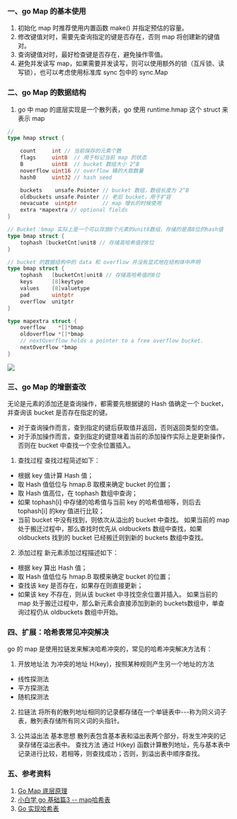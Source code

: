 ### 一、go Map 的基本使用
1. 初始化 map 时推荐使用内置函数 make() 并指定预估的容量。
2. 修改键值对时，需要先查询指定的键是否存在，否则 map 将创建新的键值对。
3. 查询键值对时，最好检查键是否存在，避免操作零值。
4. 避免并发读写 map，如果需要并发读写，则可以使用额外的锁（互斥锁、读写锁），也可以考虑使用标准库 sync 包中的 sync.Map

### 二、go Map 的数据结构
1. go 中 map 的底层实现是一个散列表，go 使用 runtime.hmap 这个 struct 来表示 map
```go
// 
type hmap struct {

    count     int // 当前保存的元素个数
    flags     uint8  // 用于标记当前 map 的状态
    B         uint8  // bucket 数组大小 2^B
    noverflow uint16 // overflow 桶的大致数量
    hash0     uint32 // hash seed

    buckets    unsafe.Pointer // bucket 数组，数组长度为 2^B
    oldbuckets unsafe.Pointer // 老旧 bucket，用于扩容
    nevacuate  uintptr        // map 增长的时候使用
    extra *mapextra // optional fields
}

// Bucket：bmap 实际上是一个可以存放8个元素的unit8数组，存储的是高8位的hash值
type bmap struct {
	tophash [bucketCnt]unit8 // 存储高哈希值的8位
}

// bucket 的数据结构中的 data 和 overflow 并没有显式地在结构体中声明
type bmap struct {
	tophash   [bucketCnt]unit8 // 存储高哈希值的8位
	keys      [8]keytype
	values    [8]valuetype
	pad       uintptr
	overflow  unitptr
}

type mapextra struct {
    overflow    *[]*bmap
    oldoverflow *[]*bmap
    // nextOverflow holds a pointer to a free overflow bucket.
    nextOverflow *bmap
}

```
<img src="https://img-blog.csdnimg.cn/14fdb4a8324a4958ae21b2f38f875a08.jpg?x-oss-process=image/watermark,type_d3F5LXplbmhlaQ,shadow_50,text_Q1NETiBA546L6Ie05YiX,size_20,color_FFFFFF,t_70,g_se,x_16">

### 三、go Map 的增删查改

无论是元素的添加还是查询操作，都需要先根据键的 Hash 值确定一个 bucket，并查询该 bucket 是否存在指定的键。
* 对于查询操作而言，查到指定的键后获取值并返回，否则返回类型的空值。
* 对于添加操作而言，查到指定的键意味着当前的添加操作实际上是更新操作，否则在 bucket 中查找一个空余位置插入。

1. 查找过程
查找过程简述如下：
* 根据 key 值计算 Hash 值；
* 取 Hash 值低位与 hmap.B 取模来确定 bucket 的位置；
* 取 Hash 值高位，在 tophash 数组中查询；
* 如果 tophash[i] 中存储的哈希值与当前 key 的哈希值相等，则后去 tophash[i] 的key 值进行比较；
* 当前 bucket 中没有找到，则依次从溢出的 bucket 中查找。
如果当前的 map 处于搬迁过程中，那么查找时优先从 oldbuckets 数组中查找，如果 oldbuckets 找到的 bucket 已经搬迁则到新的 buckets 数组中查找。

2. 添加过程
新元素添加过程描述如下：
* 根据 key 算出 Hash 值；
* 取 Hash 值低位与 hmap.B 取模来确定 bucket 的位置；
* 查找该 key 是否存在，如果存在则直接更新；
* 如果该 key 不存在，则从该 bucket 中寻找空余位置并插入。
如果当前的 map 处于搬迁过程中，那么新元素会直接添加到新的 buckets数组中，单查询过程仍从 oldbuckets 数组中开始。

### 四、扩展：哈希表常见冲突解决
go 的 map 是使用拉链发来解决哈希冲突的，常见的哈希冲突解决方法有：
1. 开放地址法
为冲突的地址 H(key)，按照某种规则产生另一个地址的方法
* 线性探测法
* 平方探测法
* 随机探测法

2. 拉链法
将所有的散列地址相同的记录都存储在一个单链表中---称为同义词子表，散列表存储所有同义词的头指针。

3. 公共溢出法
基本思想
散列表包含基本表和溢出表两个部分，将发生冲突的记录存储在溢出表中。
查找方法
通过 H(key) 函数计算散列地址，先与基本表中记录进行比较，若相等，则查找成功；否则，到溢出表中顺序查找。

### 五、参考资料
1. [Go Map 底层原理](https://blog.csdn.net/star_of_science/article/details/121802354)
2. [小白学 go 基础篇3 -- map哈希表](https://blog.csdn.net/hinsss/article/details/119981795)
3. [Go 实现哈希表](https://blog.csdn.net/chengqiuming/article/details/117424064)

